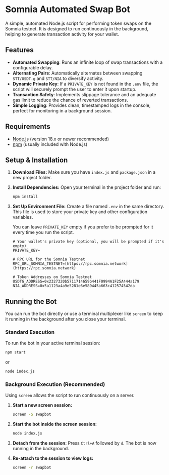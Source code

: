 # Somnia Automated Swap Bot

A simple, automated Node.js script for performing token swaps on the Somnia testnet. It is designed to run continuously in the background, helping to generate transaction activity for your wallet.

## Features

- **Automated Swapping**: Runs an infinite loop of swap transactions with a configurable delay.
- **Alternating Pairs**: Automatically alternates between swapping `STT/USDT.g` and `STT/NIA` to diversify activity.
- **Dynamic Private Key**: If a `PRIVATE_KEY` is not found in the `.env` file, the script will securely prompt the user to enter it upon startup.
- **Transaction Safety**: Implements slippage tolerance and an adequate gas limit to reduce the chance of reverted transactions.
- **Simple Logging**: Provides clean, timestamped logs in the console, perfect for monitoring in a background session.

## Requirements

- [Node.js](https://nodejs.org/) (version 18.x or newer recommended)
- [npm](https://www.npmjs.com/) (usually included with Node.js)

## Setup & Installation

1.  **Download Files:**
    Make sure you have `index.js` and `package.json` in a new project folder.

2.  **Install Dependencies:**
    Open your terminal in the project folder and run:
    ```bash
    npm install
    ```

3.  **Set Up Environment File:**
    Create a file named `.env` in the same directory. This file is used to store your private key and other configuration variables.

    You can leave `PRIVATE_KEY` empty if you prefer to be prompted for it every time you run the script.
    ```env
    # Your wallet's private key (optional, you will be prompted if it's empty)
    PRIVATE_KEY=
    
    # RPC URL for the Somnia Testnet
    RPC_URL_SOMNIA_TESTNET=[https://rpc.somnia.network](https://rpc.somnia.network)
    
    # Token Addresses on Somnia Testnet
    USDTG_ADDRESS=0x2327320b5711714659b441F0994A1F25A444a179
    NIA_ADDRESS=0x5a1123a4a9e5281e6e589445a663c412574542da
    ```

## Running the Bot

You can run the bot directly or use a terminal multiplexer like `screen` to keep it running in the background after you close your terminal.

### Standard Execution

To run the bot in your active terminal session:
```bash
npm start
```
or
```bash
node index.js
```

### Background Execution (Recommended)

Using `screen` allows the script to run continuously on a server.

1.  **Start a new screen session:**
    ```bash
    screen -S swapbot
    ```

2.  **Start the bot inside the screen session:**
    ```bash
    node index.js
    ```

3.  **Detach from the session:**
    Press `Ctrl+A` followed by `d`. The bot is now running in the background.

4.  **Re-attach to the session to view logs:**
    ```bash
    screen -r swapbot
    ```
